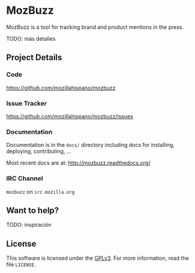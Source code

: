# MozBuzz

MozBuzz is a tool for tracking brand and product mentions in the press.

TODO: más detalles

## Project Details

### Code

https://github.com/mozillahispano/mozbuzz

### Issue Tracker

https://github.com/mozillahispano/mozbuzz/issues

### Documentation

Documentation is in the ``docs/`` directory including docs for
installing, deploying, contributing, ...

Most recent docs are at: http://mozbuzz.readthedocs.org/

### IRC Channel
``mozbuzz`` on ``irc.mozilla.org``


## Want to help?
TODO: inspiración


## License
This software is licensed under the [GPLv3][GPL]. For more
information, read the file ``LICENSE``.

[GPL]: http://www.gnu.org/licenses/gpl-3.0.html

